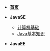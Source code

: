 <!-- docs/_sidebar.md --> 

* **[首页](README.md)**

* **JavaSE**
  * [计算机基础](/sjxixi01/java001.md/)
  * [Java基本知识](/sjxixi01/java002.md/)
* **JavaEE**

